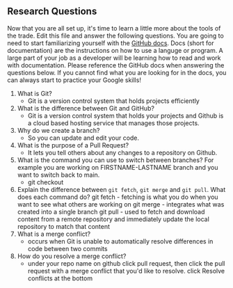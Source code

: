 ## Research Questions 

Now that you are all set up, it's time to learn a little more about the tools of the trade. Edit this file and answer the following questions. You are going to need to start familiarizing yourself with the [GitHub docs](https://docs.github.com/en). Docs (short for documentation) are the instructions on how to use a languge or program. A large part of your job as a developer will be learning how to read and work with documentation. Please reference the GitHub docs when answering the questions below. If you cannot find what you are looking for in the docs, you can always start to practice your Google skills!

1. What is Git?
    - Git is a version control system that holds projects efficiently
2. What is the difference between Git and GitHub?
    - Git is a version control system that holds your projects and Github is a cloud based hosting service that manages those projects.
3. Why do we create a branch? 
    - So you can update and edit your code.
4. What is the purpose of a Pull Request?
    - It lets you tell others about any changes to a repository on Github.
5. What is the command you can use to switch between branches? For example you are working on FIRSTNAME-LASTNAME branch and you want to switch back to main.
    - git checkout 
6. Explain the difference between `git fetch`, `git merge` and `git pull`. What does each command do?
    git fetch - fetching is what you do when you want to see what others are working on
    git merge - integrates what was created into a single branch
    git pull - used to fetch and download content from a remote repository and immediately update the local repository to match that content
7. What is a merge conflict?
    - occurs when Git is unable to automatically resolve differences in code between two commits
8. How do you resolve a merge conflict?
    - under your repo name on github click pull request, then click the pull request with a merge conflict that you'd like to resolve. click Resolve conflicts at the bottom
